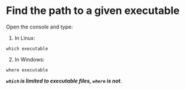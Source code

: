# Find the path to a given executable

Open the console and type:

1. In Linux:
```
which executable
```

2. In Windows:
```
where executable
```
***`which` is limited to executable files, `where` is not***.